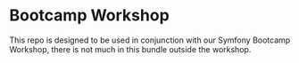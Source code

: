Bootcamp Workshop
=================

This repo is designed to be used in conjunction with our Symfony Bootcamp Workshop, there is not much
in this bundle outside the workshop.